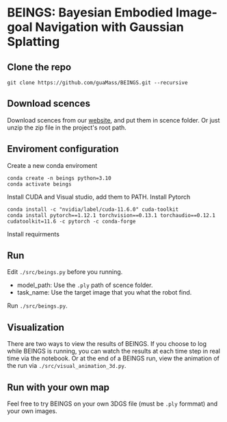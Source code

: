 # BEINGS: Bayesian Embodied Image-goal Navigation with Gaussian Splatting

## Clone the repo
```
git clone https://github.com/guaMass/BEINGS.git --recursive
```

## Download scences
Download scences from our [website](https://www.mwg.ink/BEINGS-web/), and put them in scence folder. Or just unzip the zip file in the project's root path.

## Enviroment configuration
Create a new conda enviroment
```
conda create -n beings python=3.10 
conda activate beings
```
Install CUDA and Visual studio, add them to PATH.
Install Pytorch
```
conda install -c "nvidia/label/cuda-11.6.0" cuda-toolkit
conda install pytorch==1.12.1 torchvision==0.13.1 torchaudio==0.12.1 cudatoolkit=11.6 -c pytorch -c conda-forge
```
Install requirments

## Run
Edit `./src/beings.py` before you running.
+ model_path: Use the `.ply` path of scence folder.
+ task_name: Use the target image that you what the robot find.

Run `./src/beings.py`.

## Visualization
There are two ways to view the results of BEINGS. If you choose to log while BEINGS is running, you can watch the results at each time step in real time via the notebook. Or at the end of a BEINGS run, view the animation of the run via `./src/visual_animation_3d.py`.

## Run with your own map
Feel free to try BEINGS on your own 3DGS file (must be `.ply` formmat) and your own images.